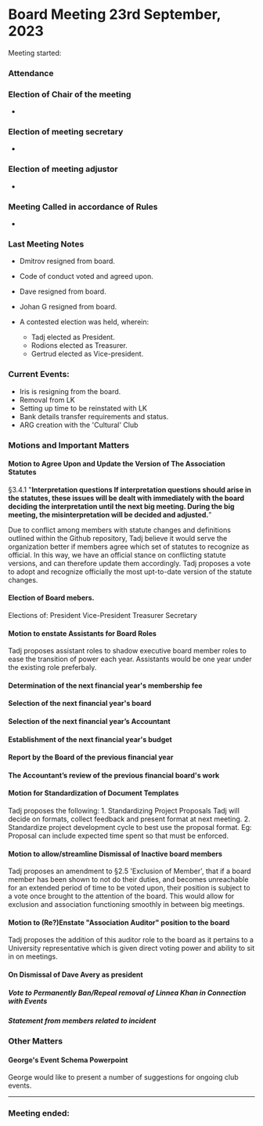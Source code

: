 # Board Meeting 23rd September, 2023

Meeting started:

### Attendance

### Election of Chair of the meeting
- 
### Election of meeting secretary
- 
### Election of meeting adjustor
- 
### Meeting Called in accordance of Rules
- 

### Last Meeting Notes
- Dmitrov resigned from board.
- Code of conduct voted and agreed upon.
- Dave resigned from board.
- Johan G resigned from board.

- A contested election was held, wherein:
    - Tadj elected as President.
    - Rodions elected as Treasurer.
    - Gertrud elected as Vice-president.


### Current Events:
- Iris is resigning from the board.
- Removal from LK
- Setting up time to be reinstated with LK
- Bank details transfer requirements and status.
- ARG creation with the 'Cultural' Club


### Motions and Important Matters

#### Motion to Agree Upon and Update the Version of The Association Statutes
§3.4.1 "**Interpretation questions
If interpretation questions should arise in the statutes, these issues will be dealt with immediately with the board deciding the interpretation until the next big meeting. During the big meeting, the misinterpretation will be decided and adjusted.**"

Due to conflict among members with statute changes and definitions outlined within the Github repository, Tadj believe it would serve the organization better if members agree which set of statutes to recognize as official. In this way, we have an official stance on conflicting statute versions, and can therefore update them accordingly.
Tadj proposes a vote to adopt and recognize officially the most upt-to-date version of the statute changes.

#### Election of Board mebers.
Elections of:
    President
    Vice-President
    Treasurer
    Secretary


#### Motion to enstate Assistants for Board Roles
Tadj proposes assistant roles to shadow executive board member roles to ease the transition of power each year. Assistants would be one year under the existing role preferbaly.

#### Determination of the next financial year's membership fee

#### Selection of the next financial year's board

#### Selection of the next financial year’s Accountant

#### Establishment of the next financial year's budget

#### Report by the Board of the previous financial year

#### The Accountant’s review of the previous financial board's work


#### Motion for Standardization of Document Templates
Tadj proposes the following:
    1. Standardizing Project Proposals
        Tadj will decide on formats, collect feedback and present format at next meeting. 
    2. Standardize project development cycle to best use the proposal format. 
    Eg: Proposal can include expected time spent so that must be enforced.


#### Motion to allow/streamline Dismissal of Inactive board members
Tadj proposes an amendment to §2.5 'Exclusion of Member', that if a board member has been shown to not do their duties, and becomes unreachable for an extended period of time to be voted upon, their position is subject to a vote once brought to the attention of the board. This would allow for exclusion and association functioning smoothly in between big meetings.


#### Motion to (Re?)Enstate "Association Auditor" position to the board
Tadj proposes the addition of this auditor role to the board as it pertains to a University representative which is given direct voting power and ability to sit in on meetings.


#### On Dismissal of Dave Avery as president

##### Vote to Permanently Ban/Repeal removal of Linnea Khan in Connection with Events

##### Statement from members related to incident

### Other Matters
#### George's Event Schema Powerpoint
George would like to present a number of suggestions for ongoing club events.


--------------------------------------------
### Meeting ended:
